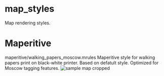 map_styles
==========

Map rendering styles.

Maperitive
==========
maperitive/walking_papers_moscow.mrules
Maperitive style for walking papers print on black-white printer.
Based on defatult style.
Optimized for Moscow tagging features.
![sample map cropped](http://farm4.staticflickr.com/3751/10569984364_8941306668_c.jpg)
